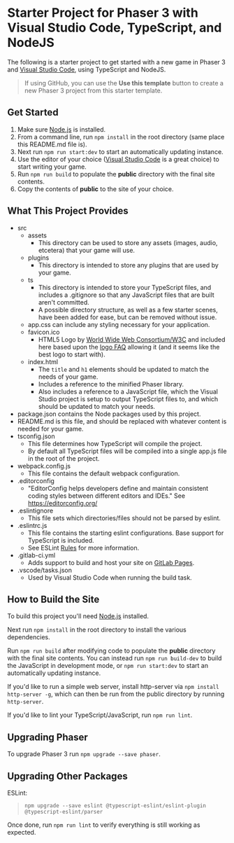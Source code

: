 # Starter Project for Phaser 3 with Visual Studio Code, TypeScript, and NodeJS

The following is a starter project to get started with a new game in Phaser 3 and [Visual Studio Code](https://code.visualstudio.com/), using TypeScript and NodeJS.

> If using GitHub, you can use the **Use this template** button to create a new Phaser 3 project from this starter template.

## Get Started

1. Make sure [Node.js](https://nodejs.org) is installed.
2. From a command line, run `npm install` in the root directory (same place this README.md file is).
3. Next run `npm run start:dev` to start an automatically updating instance.
4. Use the editor of your choice ([Visual Studio Code](https://code.visualstudio.com/) is a great choice) to start writing your game.
5. Run `npm run build` to populate the **public** directory with the final site contents.
6. Copy the contents of **public** to the site of your choice.

## What This Project Provides

- src
	- assets
		- This directory can be used to store any assets (images, audio, etcetera) that your game will use.
	- plugins
		- This directory is intended to store any plugins that are used by your game.
	- ts
		- This directory is intended to store your TypeScript files, and includes a .gitignore so that any JavaScript files that are built aren't committed.
		- A possible directory structure, as well as a few starter scenes, have been added for ease, but can be removed without issue.
	- app.css can include any styling necessary for your application.
	- favicon.ico
		- HTML5 Logo by [World Wide Web Consortium/W3C](http://www.w3.org/) and included here based upon the [logo FAQ](http://www.w3.org/html/logo/faq.html) allowing it (and it seems like the best logo to start with).
	- index.html
		- The `title` and `h1` elements should be updated to match the needs of your game.
		- Includes a reference to the minified Phaser library.
		- Also includes a reference to a JavaScript file, which the Visual Studio project is setup to output TypeScript files to, and which should be updated to match your needs.
- package.json contains the Node packages used by this project.
- README.md is this file, and should be replaced with whatever content is needed for your game.
- tsconfig.json
	- This file determines how TypeScript will compile the project.
	- By default all TypeScript files will be compiled into a single app.js file in the root of the project.
- webpack.config.js
	- This file contains the default webpack configuration.
- .editorconfig
	- "EditorConfig helps developers define and maintain consistent coding styles between different editors and IDEs." See https://editorconfig.org/
- .eslintignore
	- This file sets which directories/files should not be parsed by eslint.
- .eslintrc.js
	- This file contains the starting eslint configurations. Base support for TypeScript is included.
	- See ESLint [Rules](https://eslint.org/docs/rules/) for more information.
- .gitlab-ci.yml
	- Adds support to build and host your site on [GitLab Pages](https://docs.gitlab.com/ee/user/project/pages/).
- .vscode/tasks.json
	- Used by Visual Studio Code when running the build task.

## How to Build the Site
To build this project you'll need [Node.js](https://nodejs.org) installed.

Next run `npm install` in the root directory to install the various dependencies.

Run `npm run build` after modifying code to populate the **public** directory with the final site contents. You can instead run `npm run build-dev` to build the JavaScript in development mode, or `npm run start:dev` to start an automatically updating instance.

If you'd like to run a simple web server, install http-server via `npm install http-server -g`, which can then be run from the public directory by running `http-server`.

If you'd like to lint your TypeScript/JavaScript, run `npm run lint`.

## Upgrading Phaser
To upgrade Phaser 3 run `npm upgrade --save phaser`.

## Upgrading Other Packages

ESLint:

> `npm upgrade --save eslint @typescript-eslint/eslint-plugin @typescript-eslint/parser`

Once done, run `npm run lint` to verify everything is still working as expected.
